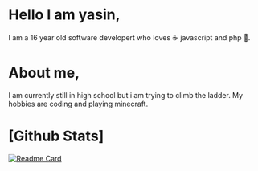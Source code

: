 # Hello I am yasin,
I am a 16 year old software developert who loves ☕ javascript and php 🐘.

# About me,
I am currently still in high school but i am trying to climb the ladder. My hobbies are coding and playing minecraft.

# [Github Stats]
[![Readme Card](https://github-readme-stats.vercel.app/api/pin/?username=YasinJS)](https://github.com/anuraghazra/github-readme-stats)

